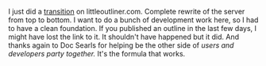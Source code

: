 I just did a <a href="http://instantoutliner.com/fc">transition</a> on littleoutliner.com. Complete rewrite of the server from top to bottom.  I want to do a bunch of development work here, so I had to have a clean foundation. If you published an outline in the last few days, I might have lost the link to it. It shouldn't have happened but it did. And thanks again to Doc Searls for helping be the other side of <i>users and developers party together. </i>It's the formula that works. 

